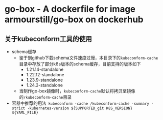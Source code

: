 # go-box - A dockerfile for image armourstill/go-box on dockerhub

关于kubeconform工具的使用
-------------------------
- schema缓存
  - 鉴于到github下载schema文件速度过慢，本目录下的`kubeconform-cache`目录中存放了部分k8s版本的schema缓存，目前支持的版本如下
    - 1.21.14-standalone
    - 1.22.12-standalone
    - 1.23.9-standalone
    - 1.24.3-standalone
  - 当制作go-box镜像时，`kubeconform-cache`默认将拷贝至镜像的`/kubeconform-cache`目录
- 容器中推荐的用法` kubeconform -cache /kubeconform-cache -summary -strict -kubernetes-version ${SUPPORTED_git K8S_VERSION} ${YAML_FILE}`